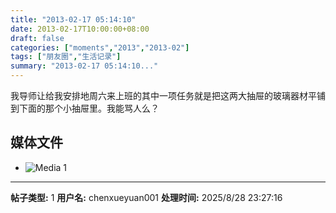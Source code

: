 ```yaml
---
title: "2013-02-17 05:14:10"
date: 2013-02-17T10:00:00+08:00
draft: false
categories: ["moments","2013","2013-02"]
tags: ["朋友圈","生活记录"]
summary: "2013-02-17 05:14:10..."
---
```


我导师让给我安排地周六来上班的其中一项任务就是把这两大抽屉的玻璃器材平铺到下面的那个小抽屉里。我能骂人么？

## 媒体文件

- ![Media 1](/Moments/photos/2013-02-17/201302170514100.jpg)

---

**帖子类型:** 1
**用户名:** chenxueyuan001
**处理时间:** 2025/8/28 23:27:16